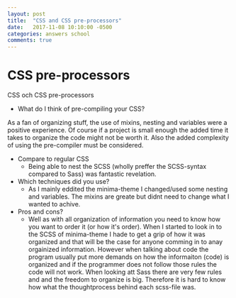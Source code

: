 ```yaml
---
layout: post
title:  "CSS and CSS pre-processors"
date:   2017-11-08 10:10:00 -0500
categories: answers school
comments: true
---
```


# CSS pre-processors

CSS och CSS pre-processors

- What do I think of pre-compiling your CSS?

As a fan of organizing stuff, the use of mixins, nesting and variables were a positive experience. Of course if a project is small enough the added time it takes to organize the code might not be worth it. Also the added complexity of using the pre-compiler must be considered.  
* Compare to regular CSS
  * Being able to nest the SCSS (wholly preffer the SCSS-syntax compared to Sass) was fantastic revelation. 
* Which techniques did you use?
  * As I mainly eddited the minima-theme I changed/used some nesting and variables. The mixins are greate but didnt need to change what I wanted to achive.
* Pros and cons?
  * Well as with all organization of information you need to know how you want to order it (or how it's order). When I started to look in to the SCSS of minima-theme I hade to get a grip of how it was organized and that will be the case for anyone comming in to anay orgainized information. However when talking about code the program usually put more demands on how the informaiton (code) is organized and if the programmer does not follow those rules the code will not work. When looking att Sass there are very few rules and and the freedom to organize is big. Therefore it is hard to know how what the thoughtprocess behind each scss-file was.
